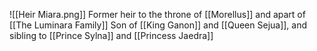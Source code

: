![[Heir Miara.png]]
Former heir to the throne of [[Morellus]] and apart of [[The Luminara Family]]
Son of [[King Ganon]] and [[Queen Sejua]], and sibling to [[Prince Sylna]] and [[Princess Jaedra]]